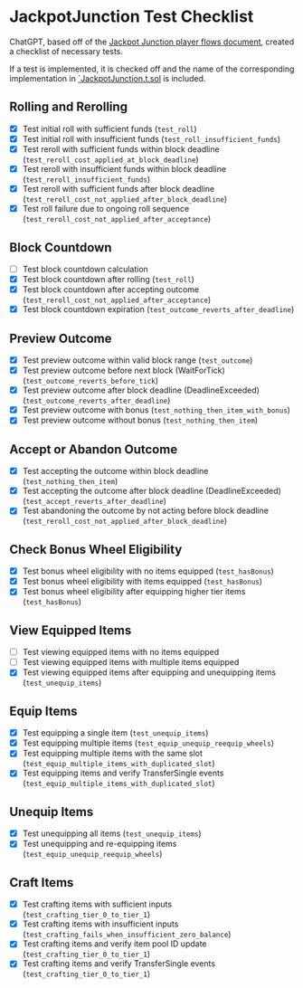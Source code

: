 # JackpotJunction Test Checklist

ChatGPT, based off of the [Jackpot Junction player flows document](./jj-flows.md), created a checklist
of necessary tests.

If a test is implemented, it is checked off and the name of the corresponding implementation in [`JackpotJunction.t.sol](../test/JackpotJunction.t.sol)
is included.

## Rolling and Rerolling
- [x] Test initial roll with sufficient funds (`test_roll`)
- [x] Test initial roll with insufficient funds (`test_roll_insufficient_funds`)
- [x] Test reroll with sufficient funds within block deadline (`test_reroll_cost_applied_at_block_deadline`)
- [x] Test reroll with insufficient funds within block deadline (`test_reroll_insufficient_funds`)
- [x] Test reroll with sufficient funds after block deadline (`test_reroll_cost_not_applied_after_block_deadline`)
- [x] Test roll failure due to ongoing roll sequence (`test_reroll_cost_not_applied_after_acceptance`)

## Block Countdown
- [ ] Test block countdown calculation
- [x] Test block countdown after rolling (`test_roll`)
- [x] Test block countdown after accepting outcome (`test_reroll_cost_not_applied_after_acceptance`)
- [x] Test block countdown expiration (`test_outcome_reverts_after_deadline`)

## Preview Outcome
- [x] Test preview outcome within valid block range (`test_outcome`)
- [x] Test preview outcome before next block (WaitForTick) (`test_outcome_reverts_before_tick`)
- [x] Test preview outcome after block deadline (DeadlineExceeded) (`test_outcome_reverts_after_deadline`)
- [x] Test preview outcome with bonus (`test_nothing_then_item_with_bonus`)
- [x] Test preview outcome without bonus (`test_nothing_then_item`)

## Accept or Abandon Outcome
- [x] Test accepting the outcome within block deadline (`test_nothing_then_item`)
- [x] Test accepting the outcome after block deadline (DeadlineExceeded) (`test_accept_reverts_after_deadline`)
- [x] Test abandoning the outcome by not acting before block deadline (`test_reroll_cost_not_applied_after_block_deadline`)

## Check Bonus Wheel Eligibility
- [x] Test bonus wheel eligibility with no items equipped (`test_hasBonus`)
- [x] Test bonus wheel eligibility with items equipped (`test_hasBonus`)
- [x] Test bonus wheel eligibility after equipping higher tier items (`test_hasBonus`)

## View Equipped Items
- [ ] Test viewing equipped items with no items equipped
- [ ] Test viewing equipped items with multiple items equipped
- [x] Test viewing equipped items after equipping and unequipping items (`test_unequip_items`)

## Equip Items
- [x] Test equipping a single item (`test_unequip_items`)
- [x] Test equipping multiple items (`test_equip_unequip_reequip_wheels`)
- [x] Test equipping multiple items with the same slot (`test_equip_multiple_items_with_duplicated_slot`)
- [x] Test equipping items and verify TransferSingle events (`test_equip_multiple_items_with_duplicated_slot`)

## Unequip Items
- [x] Test unequipping all items (`test_unequip_items`)
- [x] Test unequipping and re-equipping items (`test_equip_unequip_reequip_wheels`)

## Craft Items
- [x] Test crafting items with sufficient inputs (`test_crafting_tier_0_to_tier_1`)
- [x] Test crafting items with insufficient inputs (`test_crafting_fails_when_insufficient_zero_balance`)
- [x] Test crafting items and verify item pool ID update (`test_crafting_tier_0_to_tier_1`)
- [x] Test crafting items and verify TransferSingle events (`test_crafting_tier_0_to_tier_1`)
